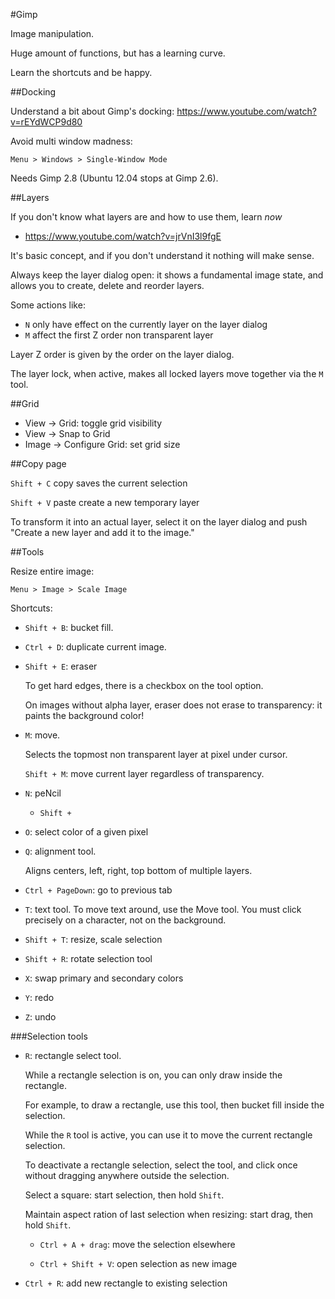#Gimp

Image manipulation.

Huge amount of functions, but has a learning curve.

Learn the shortcuts and be happy.

##Docking

Understand a bit about Gimp's docking: <https://www.youtube.com/watch?v=rEYdWCP9d80>

Avoid multi window madness:

    Menu > Windows > Single-Window Mode

Needs Gimp 2.8 (Ubuntu 12.04 stops at Gimp 2.6).

##Layers

If you don't know what layers are and how to use them, learn *now*

- <https://www.youtube.com/watch?v=jrVnI3l9fgE>

It's basic concept, and if you don't understand it nothing will make sense.

Always keep the layer dialog open: it shows a fundamental image state, and allows you to create, delete and reorder layers.

Some actions like:

- `N` only have effect on the currently layer on the layer dialog
- `M` affect the first Z order non transparent layer

Layer Z order is given by the order on the layer dialog.

The layer lock, when active, makes all locked layers move together via the `M` tool.

##Grid

- View -> Grid: toggle grid visibility
- View -> Snap to Grid
- Image -> Configure Grid: set grid size

##Copy page

`Shift + C` copy saves the current selection

`Shift + V` paste create a new temporary layer

To transform it into an actual layer, select it on the layer dialog and push "Create a new layer and add it to the image."

##Tools

Resize entire image:

    Menu > Image > Scale Image

Shortcuts:

-   `Shift + B`: bucket fill.

-   `Ctrl + D`: duplicate current image.

-   `Shift + E`: eraser

    To get hard edges, there is a checkbox on the tool option.

    On images without alpha layer, eraser does not erase to transparency: it paints the background color!

-   `M`: move.

    Selects the topmost non transparent layer at pixel under cursor.

    `Shift + M`: move current layer regardless of transparency.

-   `N`: peNcil

    - `Shift + `

-   `O`: select color of a given pixel

-   `Q`: alignment tool.

    Aligns centers, left, right, top bottom of multiple layers.

-   `Ctrl + PageDown`: go to previous tab

-   `T`: text tool. To move text around, use the Move tool.
    You must click precisely on a character, not on the background.

-   `Shift + T`: resize, scale selection

-   `Shift + R`: rotate selection tool

-   `X`: swap primary and secondary colors

-   `Y`: redo

-   `Z`: undo

###Selection tools

-   `R`: rectangle select tool.

    While a rectangle selection is on, you can only draw inside the rectangle.

    For example, to draw a rectangle, use this tool, then bucket fill inside the selection.

    While the `R` tool is active, you can use it to move the current rectangle selection.

    To deactivate a rectangle selection, select the tool, and click once without dragging anywhere outside the selection.

    Select a square: start selection, then hold `Shift`.

    Maintain aspect ration of last selection when resizing: start drag, then hold `Shift`.

    - `Ctrl + A + drag`: move the selection elsewhere

    - `Ctrl + Shift + V`: open selection as new image

-   `Ctrl + R`: add new rectangle to existing selection
